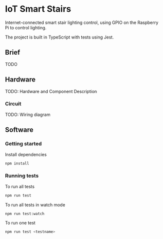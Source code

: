 # IoT Smart Stairs

Internet-connected smart stair lighting control, using GPIO on the Raspberry Pi to control lighting.

The project is built in TypeScript with tests using Jest.

## Brief
TODO

## Hardware
TODO: Hardware and Component Description

### Circuit
TODO: Wiring diagram

## Software

### Getting started

Install dependencies

```sh
npm install
```

### Running tests

To run all tests

```sh
npm run test
```

To run all tests in watch mode

```sh
npm run test:watch
```

To run one test
```sh
npm run test <testname>
```
